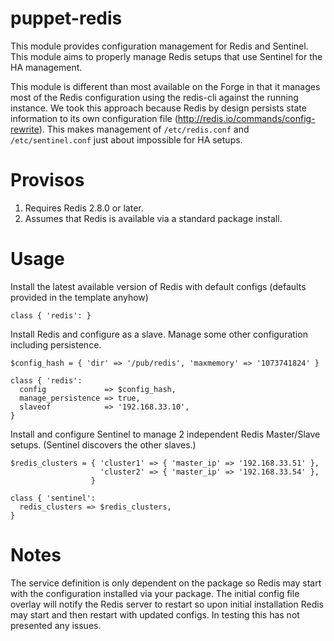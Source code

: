 # puppet-redis
This module provides configuration management for Redis and Sentinel.  This module aims to properly manage Redis setups that use Sentinel for the HA management.

This module is different than most available on the Forge in that it manages most of the Redis configuration using the redis-cli against the running instance.  We took this approach because Redis by design persists state information to its own configuration file (http://redis.io/commands/config-rewrite).  This makes management of `/etc/redis.conf` and `/etc/sentinel.conf` just about impossible for HA setups.

# Provisos
1. Requires Redis 2.8.0 or later.
2. Assumes that Redis is available via a standard package install.

# Usage
Install the latest available version of Redis with default configs (defaults provided in the template anyhow)
```
class { 'redis': }
```

Install Redis and configure as a slave.  Manage some other configuration including persistence.
```
$config_hash = { 'dir' => '/pub/redis', 'maxmemory' => '1073741824' }

class { 'redis':
  config             => $config_hash,
  manage_persistence => true,
  slaveof            => '192.168.33.10',
}
```

Install and configure Sentinel to manage 2 independent Redis Master/Slave setups. (Sentinel discovers the other slaves.)
```
$redis_clusters = { 'cluster1' => { 'master_ip' => '192.168.33.51' },
                    'cluster2' => { 'master_ip' => '192.168.33.54' },
                  }

class { 'sentinel':
  redis_clusters => $redis_clusters,
}
```

# Notes
The service definition is only dependent on the package so Redis may start with the configuration installed via your package.  The initial config file overlay will notify the Redis server to restart so upon initial installation Redis may start and then restart with updated configs.  In testing this has not presented any issues.




